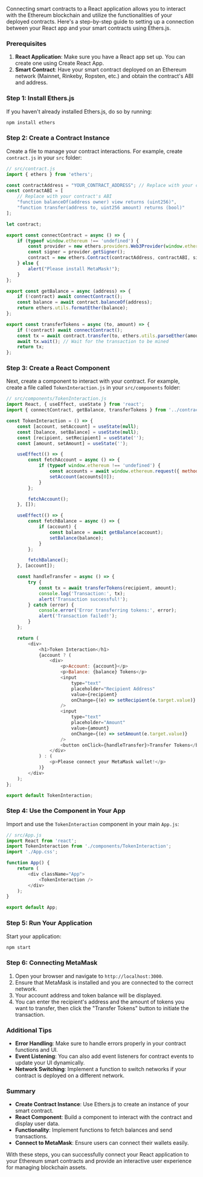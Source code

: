 Connecting smart contracts to a React application allows you to interact with the Ethereum blockchain and utilize the functionalities of your deployed contracts. Here's a step-by-step guide to setting up a connection between your React app and your smart contracts using Ethers.js.

### Prerequisites

1. **React Application**: Make sure you have a React app set up. You can create one using Create React App.
2. **Smart Contract**: Have your smart contract deployed on an Ethereum network (Mainnet, Rinkeby, Ropsten, etc.) and obtain the contract's ABI and address.

### Step 1: Install Ethers.js

If you haven't already installed Ethers.js, do so by running:

```bash
npm install ethers
```

### Step 2: Create a Contract Instance

Create a file to manage your contract interactions. For example, create `contract.js` in your `src` folder:

```javascript
// src/contract.js
import { ethers } from 'ethers';

const contractAddress = "YOUR_CONTRACT_ADDRESS"; // Replace with your contract's address
const contractABI = [
    // Replace with your contract's ABI
    "function balanceOf(address owner) view returns (uint256)",
    "function transfer(address to, uint256 amount) returns (bool)"
];

let contract;

export const connectContract = async () => {
    if (typeof window.ethereum !== 'undefined') {
        const provider = new ethers.providers.Web3Provider(window.ethereum);
        const signer = provider.getSigner();
        contract = new ethers.Contract(contractAddress, contractABI, signer);
    } else {
        alert("Please install MetaMask!");
    }
};

export const getBalance = async (address) => {
    if (!contract) await connectContract();
    const balance = await contract.balanceOf(address);
    return ethers.utils.formatEther(balance);
};

export const transferTokens = async (to, amount) => {
    if (!contract) await connectContract();
    const tx = await contract.transfer(to, ethers.utils.parseEther(amount));
    await tx.wait(); // Wait for the transaction to be mined
    return tx;
};
```

### Step 3: Create a React Component

Next, create a component to interact with your contract. For example, create a file called `TokenInteraction.js` in your `src/components` folder:

```javascript
// src/components/TokenInteraction.js
import React, { useEffect, useState } from 'react';
import { connectContract, getBalance, transferTokens } from '../contract';

const TokenInteraction = () => {
    const [account, setAccount] = useState(null);
    const [balance, setBalance] = useState(null);
    const [recipient, setRecipient] = useState('');
    const [amount, setAmount] = useState('');

    useEffect(() => {
        const fetchAccount = async () => {
            if (typeof window.ethereum !== 'undefined') {
                const accounts = await window.ethereum.request({ method: 'eth_accounts' });
                setAccount(accounts[0]);
            }
        };

        fetchAccount();
    }, []);

    useEffect(() => {
        const fetchBalance = async () => {
            if (account) {
                const balance = await getBalance(account);
                setBalance(balance);
            }
        };

        fetchBalance();
    }, [account]);

    const handleTransfer = async () => {
        try {
            const tx = await transferTokens(recipient, amount);
            console.log('Transaction:', tx);
            alert('Transaction successful!');
        } catch (error) {
            console.error('Error transferring tokens:', error);
            alert('Transaction failed!');
        }
    };

    return (
        <div>
            <h1>Token Interaction</h1>
            {account ? (
                <div>
                    <p>Account: {account}</p>
                    <p>Balance: {balance} Tokens</p>
                    <input
                        type="text"
                        placeholder="Recipient Address"
                        value={recipient}
                        onChange={(e) => setRecipient(e.target.value)}
                    />
                    <input
                        type="text"
                        placeholder="Amount"
                        value={amount}
                        onChange={(e) => setAmount(e.target.value)}
                    />
                    <button onClick={handleTransfer}>Transfer Tokens</button>
                </div>
            ) : (
                <p>Please connect your MetaMask wallet!</p>
            )}
        </div>
    );
};

export default TokenInteraction;
```

### Step 4: Use the Component in Your App

Import and use the `TokenInteraction` component in your main `App.js`:

```javascript
// src/App.js
import React from 'react';
import TokenInteraction from './components/TokenInteraction';
import './App.css';

function App() {
    return (
        <div className="App">
            <TokenInteraction />
        </div>
    );
}

export default App;
```

### Step 5: Run Your Application

Start your application:

```bash
npm start
```

### Step 6: Connecting MetaMask

1. Open your browser and navigate to `http://localhost:3000`.
2. Ensure that MetaMask is installed and you are connected to the correct network.
3. Your account address and token balance will be displayed.
4. You can enter the recipient's address and the amount of tokens you want to transfer, then click the "Transfer Tokens" button to initiate the transaction.

### Additional Tips

- **Error Handling**: Make sure to handle errors properly in your contract functions and UI.
- **Event Listening**: You can also add event listeners for contract events to update your UI dynamically.
- **Network Switching**: Implement a function to switch networks if your contract is deployed on a different network.

### Summary

- **Create Contract Instance**: Use Ethers.js to create an instance of your smart contract.
- **React Component**: Build a component to interact with the contract and display user data.
- **Functionality**: Implement functions to fetch balances and send transactions.
- **Connect to MetaMask**: Ensure users can connect their wallets easily.

With these steps, you can successfully connect your React application to your Ethereum smart contracts and provide an interactive user experience for managing blockchain assets.